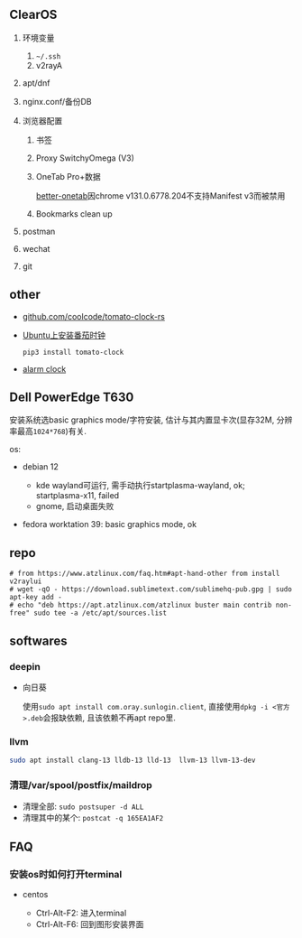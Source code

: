 ## ClearOS
1. 环境变量

    1. `~/.ssh`
    1. v2rayA
1. apt/dnf
1. nginx.conf/备份DB
1. 浏览器配置

    1. 书签
    1. Proxy SwitchyOmega (V3)
    1. OneTab Pro+数据

        [better-onetab](https://github.com/cnwangjie/better-onetab)因chrome v131.0.6778.204不支持Manifest v3而被禁用
    1. Bookmarks clean up
1. postman
1. wechat
1. git

## other
- [github.com/coolcode/tomato-clock-rs](https://github.com/coolcode/tomato-clock-rs)
- [Ubuntu上安装番茄时钟](https://zhuanlan.zhihu.com/p/350023097)

    `pip3 install tomato-clock`
- [alarm clock](https://alarm-clock-applet.github.io/)

## Dell PowerEdge T630
安装系统选basic graphics mode/字符安装, 估计与其内置显卡次(显存32M, 分辨率最高`1024*768`)有关.

os:
- debian 12

    - kde wayland可运行, 需手动执行startplasma-wayland, ok; startplasma-x11, failed
    - gnome, 启动桌面失败
- fedora worktation 39: basic graphics mode, ok

## repo
```
# from https://www.atzlinux.com/faq.htm#apt-hand-other from install v2raylui
# wget -qO - https://download.sublimetext.com/sublimehq-pub.gpg | sudo apt-key add -
# echo "deb https://apt.atzlinux.com/atzlinux buster main contrib non-free" sudo tee -a /etc/apt/sources.list
```

## softwares
### deepin
- 向日葵

    使用`sudo apt install com.oray.sunlogin.client`, 直接使用`dpkg -i <官方>.deb`会报缺依赖, 且该依赖不再apt repo里.
### llvm
```bash
sudo apt install clang-13 lldb-13 lld-13  llvm-13 llvm-13-dev
```

### 清理/var/spool/postfix/maildrop
- 清理全部: `sudo postsuper -d ALL`
- 清理其中的某个: `postcat -q 165EA1AF2`

## FAQ
### 安装os时如何打开terminal
- centos

    - Ctrl-Alt-F2: 进入terminal
    - Ctrl-Alt-F6: 回到图形安装界面
